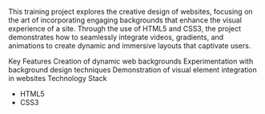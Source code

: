 
This training project explores the creative design of websites, focusing on the art of incorporating engaging backgrounds that enhance the visual experience of a site. Through the use of HTML5 and CSS3, the project demonstrates how to seamlessly integrate videos, gradients, and animations to create dynamic and immersive layouts that captivate users.

Key Features
Creation of dynamic web backgrounds
Experimentation with background design techniques
Demonstration of visual element integration in websites
Technology Stack
 - HTML5
 - CSS3
